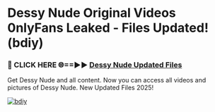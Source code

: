 # Dessy Nude Original Videos 0nlyFans Leaked - Files Updated! (bdiy)

<h3>🔴 CLICK HERE 🌐==►► <a href="https://tinyurl.com/y5r63du9" rel="nofollow">Dessy Nude Updated Files</a></h3>

Get Dessy Nude and all content. Now you can access all videos and pictures of Dessy Nude. New Updated Files 2025!

[![bdiy](https://i.imgur.com/UVo9nyh.gif)](https://tinyurl.com/y5r63du9)